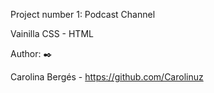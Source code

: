 Project number 1: Podcast Channel

Vainilla CSS - HTML

Author: ✒️

Carolina Bergés - https://github.com/Carolinuz